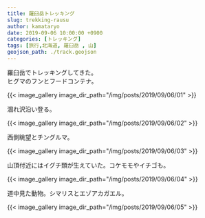 ```yaml
---
title: 羅臼岳トレッキング
slug: trekking-rausu
author: kamataryo
date: 2019-09-06 10:00:00 +0900
categories: [トレッキング]
tags: [旅行,北海道, 羅臼岳 , 山]
geojson_path: ./track.geojson
---
```


羅臼岳でトレッキングしてきた。  
ヒグマのフンとフードコンテナ。

{{< image_gallery image_dir_path="/img/posts/2019/09/06/01" >}}

涸れ沢沿い登る。

{{< image_gallery image_dir_path="/img/posts/2019/09/06/02" >}}

西側眺望とチングルマ。

{{< image_gallery image_dir_path="/img/posts/2019/09/06/03" >}}

山頂付近にはイグチ類が生えていた。コケモモやイチゴも。

{{< image_gallery image_dir_path="/img/posts/2019/09/06/04" >}}

道中見た動物。シマリスとエゾアカガエル。

{{< image_gallery image_dir_path="/img/posts/2019/09/06/05" >}}
